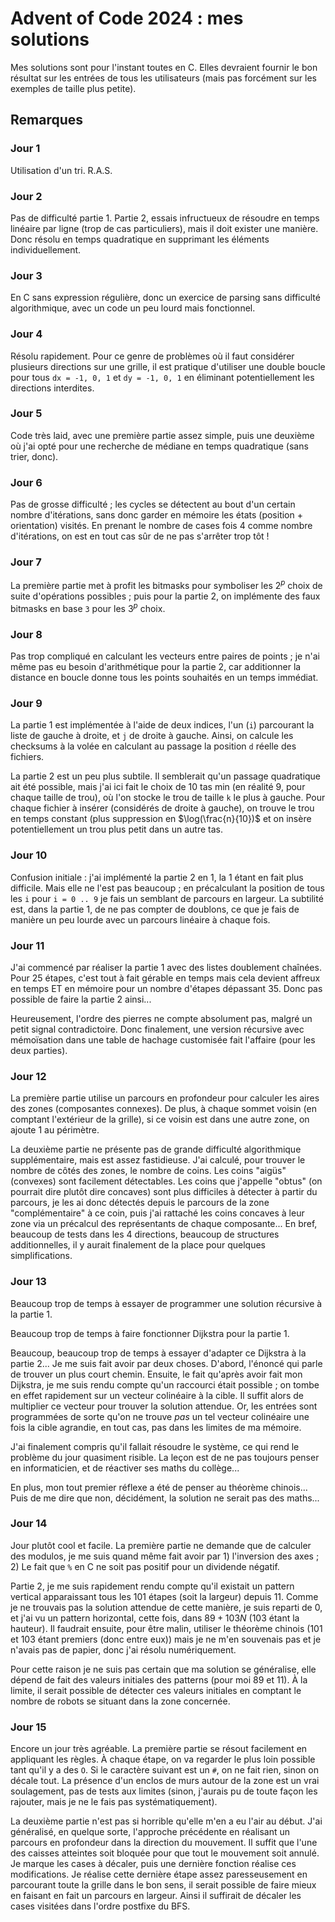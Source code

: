 # Advent of Code 2024 : mes solutions

Mes solutions sont pour l'instant toutes en C. Elles devraient fournir le bon résultat sur les entrées de tous les utilisateurs (mais pas forcément sur les exemples de taille plus petite).

## Remarques

### Jour 1

Utilisation d'un tri. R.A.S.

### Jour 2

Pas de difficulté partie 1. Partie 2, essais infructueux de résoudre en temps linéaire par ligne (trop de cas particuliers), mais il doit exister une manière. Donc résolu en temps quadratique en supprimant les éléments individuellement.

### Jour 3

En C sans expression régulière, donc un exercice de parsing sans difficulté algorithmique, avec un code un peu lourd mais fonctionnel.

### Jour 4

Résolu rapidement. Pour ce genre de problèmes où il faut considérer plusieurs directions sur une grille, il est pratique d'utiliser une double boucle pour tous `dx = -1, 0, 1` et `dy = -1, 0, 1` en éliminant potentiellement les directions interdites.

### Jour 5

Code très laid, avec une première partie assez simple, puis une deuxième où j'ai opté pour une recherche de médiane en temps quadratique (sans trier, donc).

### Jour 6

Pas de grosse difficulté ; les cycles se détectent au bout d'un certain nombre d'itérations, sans donc garder en mémoire les états (position + orientation) visités. En prenant le nombre de cases fois 4 comme nombre d'itérations, on est en tout cas sûr de ne pas s'arrêter trop tôt !

### Jour 7

La première partie met à profit les bitmasks pour symboliser les $2^p$ choix de suite d'opérations possibles ; puis pour la partie 2, on implémente des faux bitmasks en base `3` pour les $3^p$ choix.

### Jour 8

Pas trop compliqué en calculant les vecteurs entre paires de points ; je n'ai même pas eu besoin d'arithmétique pour la partie 2, car additionner la distance en boucle donne tous les points souhaités en un temps immédiat.

### Jour 9

La partie 1 est implémentée à l'aide de deux indices, l'un (`i`) parcourant la liste de gauche à droite, et `j` de droite à gauche. Ainsi, on calcule les checksums à la volée en calculant au passage la position `d` réelle des fichiers.

La partie 2 est un peu plus subtile. Il semblerait qu'un passage quadratique ait été possible, mais j'ai ici fait le choix de 10 tas min (en réalité 9, pour chaque taille de trou), où l'on stocke le trou de taille `k` le plus à gauche. Pour chaque fichier à insérer (considérés de droite à gauche), on trouve le trou en temps constant (plus suppression en $\log(\frac{n}{10})$ et on insère potentiellement un trou plus petit dans un autre tas.

### Jour 10

Confusion initiale : j'ai implémenté la partie 2 en 1, la 1 étant en fait plus difficile. Mais elle ne l'est pas beaucoup ; en précalculant la position de tous les `i` pour `i = 0 .. 9` je fais un semblant de parcours en largeur. La subtilité est, dans la partie 1, de ne pas compter de doublons, ce que je fais de manière un peu lourde avec un parcours linéaire à chaque fois.

### Jour 11

J'ai commencé par réaliser la partie 1 avec des listes doublement chaînées. Pour 25 étapes, c'est tout à fait gérable en temps mais cela devient affreux en temps ET en mémoire pour un nombre d'étapes dépassant 35. Donc pas possible de faire la partie 2 ainsi...

Heureusement, l'ordre des pierres ne compte absolument pas, malgré un petit signal contradictoire. Donc finalement, une version récursive avec mémoïsation dans une table de hachage customisée fait l'affaire (pour les deux parties).

### Jour 12

La première partie utilise un parcours en profondeur pour calculer les aires des zones (composantes connexes). De plus, à chaque sommet voisin (en comptant l'extérieur de la grille), si ce voisin est dans une autre zone, on ajoute 1 au périmètre.

La deuxième partie ne présente pas de grande difficulté algorithmique supplémentaire, mais est assez fastidieuse. J'ai calculé, pour trouver le nombre de côtés des zones, le nombre de coins. Les coins "aigüs" (convexes) sont facilement détectables. Les coins que j'appelle "obtus" (on pourrait dire plutôt dire concaves) sont plus difficiles à détecter à partir du parcours, je les ai donc détectés depuis le parcours de la zone "complémentaire" à ce coin, puis j'ai rattaché les coins concaves à leur zone via un précalcul des représentants de chaque composante... En bref, beaucoup de tests dans les 4 directions, beaucoup de structures additionnelles, il y aurait finalement de la place pour quelques simplifications.

### Jour 13

Beaucoup trop de temps à essayer de programmer une solution récursive à la partie 1.

Beaucoup trop de temps à faire fonctionner Dijkstra pour la partie 1.

Beaucoup, beaucoup trop de temps à essayer d'adapter ce Dijkstra à la partie 2... Je me suis fait avoir par deux choses. D'abord, l'énoncé qui parle de trouver un plus court chemin. Ensuite, le fait qu'après avoir fait mon Dijkstra, je me suis rendu compte qu'un raccourci était possible ; on tombe en effet rapidement sur un vecteur colinéaire à la cible. Il suffit alors de multiplier ce vecteur pour trouver la solution attendue. Or, les entrées sont programmées de sorte qu'on ne trouve *pas* un tel vecteur colinéaire une fois la cible agrandie, en tout cas, pas dans les limites de ma mémoire.

J'ai finalement compris qu'il fallait résoudre le système, ce qui rend le problème du jour quasiment risible. La leçon est de ne pas toujours penser en informaticien, et de réactiver ses maths du collège...

En plus, mon tout premier réflexe a été de penser au théorème chinois... Puis de me dire que non, décidément, la solution ne serait pas des maths...

### Jour 14

Jour plutôt cool et facile. La première partie ne demande que de calculer des modulos, je me suis quand même fait avoir par 1) l'inversion des axes ; 2) Le fait que `%` en C ne soit pas positif pour un dividende négatif.

Partie 2, je me suis rapidement rendu compte qu'il existait un pattern vertical apparaissant tous les 101 étapes (soit la largeur) depuis 11. Comme je ne trouvais pas la solution attendue de cette manière, je suis reparti de 0, et j'ai vu un pattern horizontal, cette fois, dans $89 + 103N$ (103 étant la hauteur). Il faudrait ensuite, pour être malin, utiliser le théorème chinois (101 et 103 étant premiers (donc entre eux)) mais je ne m'en souvenais pas et je n'avais pas de papier, donc j'ai résolu numériquement.

Pour cette raison je ne suis pas certain que ma solution se généralise, elle dépend de fait des valeurs initiales des patterns (pour moi 89 et 11). À la limite, il serait possible de détecter ces valeurs initiales en comptant le nombre de robots se situant dans la zone concernée.

### Jour 15

Encore un jour très agréable. La première partie se résout facilement en appliquant les règles. À chaque étape, on va regarder le plus loin possible tant qu'il y a des `O`. Si le caractère suivant est un `#`, on ne fait rien, sinon on décale tout. La présence d'un enclos de murs autour de la zone est un vrai soulagement, pas de tests aux limites (sinon, j'aurais pu de toute façon les rajouter, mais je ne le fais pas systématiquement).

La deuxième partie n'est pas si horrible qu'elle m'en a eu l'air au début. J'ai généralisé, en quelque sorte, l'approche précédente en réalisant un parcours en profondeur dans la direction du mouvement. Il suffit que l'une des caisses atteintes soit bloquée pour que tout le mouvement soit annulé. Je marque les cases à décaler, puis une dernière fonction réalise ces modifications. Je réalise cette dernière étape assez paresseusement en parcourant toute la grille dans le bon sens, il serait possible de faire mieux en faisant en fait un parcours en largeur. Ainsi il suffirait de décaler les cases visitées dans l'ordre postfixe du BFS.
